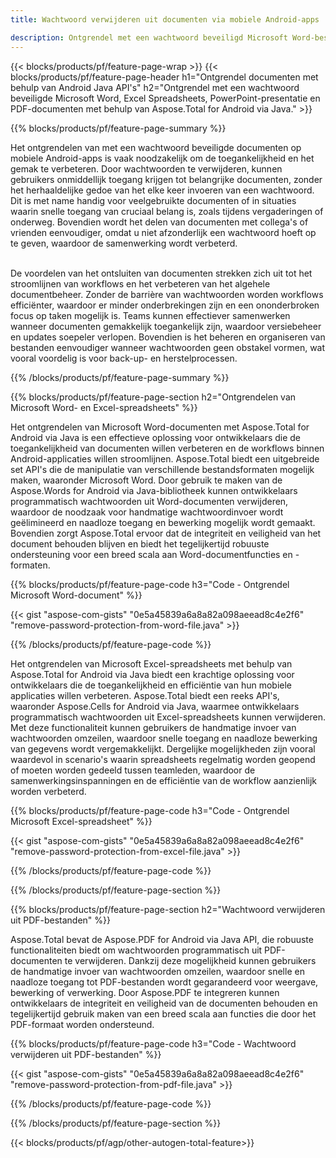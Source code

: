 ```yaml
---
title: Wachtwoord verwijderen uit documenten via mobiele Android-apps

description: Ontgrendel met een wachtwoord beveiligd Microsoft Word-bestand Excel-spreadsheet PowerPoint-presentatie en PDF-bestanden via mobiele Android-applicatie.
---
```


{{< blocks/products/pf/feature-page-wrap >}}
{{< blocks/products/pf/feature-page-header h1="Ontgrendel documenten met behulp van Android Java API's" h2="Ontgrendel met een wachtwoord beveiligde Microsoft Word, Excel Spreadsheets, PowerPoint-presentatie en PDF-documenten met behulp van Aspose.Total for Android via Java." >}}

{{% blocks/products/pf/feature-page-summary %}}

Het ontgrendelen van met een wachtwoord beveiligde documenten op mobiele Android-apps is vaak noodzakelijk om de toegankelijkheid en het gemak te verbeteren. Door wachtwoorden te verwijderen, kunnen gebruikers onmiddellijk toegang krijgen tot belangrijke documenten, zonder het herhaaldelijke gedoe van het elke keer invoeren van een wachtwoord. Dit is met name handig voor veelgebruikte documenten of in situaties waarin snelle toegang van cruciaal belang is, zoals tijdens vergaderingen of onderweg. Bovendien wordt het delen van documenten met collega's of vrienden eenvoudiger, omdat u niet afzonderlijk een wachtwoord hoeft op te geven, waardoor de samenwerking wordt verbeterd. <br /><br />

De voordelen van het ontsluiten van documenten strekken zich uit tot het stroomlijnen van workflows en het verbeteren van het algehele documentbeheer. Zonder de barrière van wachtwoorden worden workflows efficiënter, waardoor er minder onderbrekingen zijn en een ononderbroken focus op taken mogelijk is. Teams kunnen effectiever samenwerken wanneer documenten gemakkelijk toegankelijk zijn, waardoor versiebeheer en updates soepeler verlopen. Bovendien is het beheren en organiseren van bestanden eenvoudiger wanneer wachtwoorden geen obstakel vormen, wat vooral voordelig is voor back-up- en herstelprocessen. 

{{% /blocks/products/pf/feature-page-summary  %}}

{{% blocks/products/pf/feature-page-section  h2="Ontgrendelen van Microsoft Word- en Excel-spreadsheets" %}}

Het ontgrendelen van Microsoft Word-documenten met Aspose.Total for Android via Java is een effectieve oplossing voor ontwikkelaars die de toegankelijkheid van documenten willen verbeteren en de workflows binnen Android-applicaties willen stroomlijnen. Aspose.Total biedt een uitgebreide set API's die de manipulatie van verschillende bestandsformaten mogelijk maken, waaronder Microsoft Word. Door gebruik te maken van de Aspose.Words for Android via Java-bibliotheek kunnen ontwikkelaars programmatisch wachtwoorden uit Word-documenten verwijderen, waardoor de noodzaak voor handmatige wachtwoordinvoer wordt geëlimineerd en naadloze toegang en bewerking mogelijk wordt gemaakt. Bovendien zorgt Aspose.Total ervoor dat de integriteit en veiligheid van het document behouden blijven en biedt het tegelijkertijd robuuste ondersteuning voor een breed scala aan Word-documentfuncties en -formaten.

{{% blocks/products/pf/feature-page-code h3="Code - Ontgrendel Microsoft Word-document" %}}

{{< gist "aspose-com-gists" "0e5a45839a6a8a82a098aeead8c4e2f6" "remove-password-protection-from-word-file.java" >}}

{{% /blocks/products/pf/feature-page-code  %}}

Het ontgrendelen van Microsoft Excel-spreadsheets met behulp van Aspose.Total for Android via Java biedt een krachtige oplossing voor ontwikkelaars die de toegankelijkheid en efficiëntie van hun mobiele applicaties willen verbeteren. Aspose.Total biedt een reeks API's, waaronder Aspose.Cells for Android via Java, waarmee ontwikkelaars programmatisch wachtwoorden uit Excel-spreadsheets kunnen verwijderen. Met deze functionaliteit kunnen gebruikers de handmatige invoer van wachtwoorden omzeilen, waardoor snelle toegang en naadloze bewerking van gegevens wordt vergemakkelijkt. Dergelijke mogelijkheden zijn vooral waardevol in scenario's waarin spreadsheets regelmatig worden geopend of moeten worden gedeeld tussen teamleden, waardoor de samenwerkingsinspanningen en de efficiëntie van de workflow aanzienlijk worden verbeterd. 

{{% blocks/products/pf/feature-page-code h3="Code - Ontgrendel Microsoft Excel-spreadsheet" %}}

{{< gist "aspose-com-gists" "0e5a45839a6a8a82a098aeead8c4e2f6" "remove-password-protection-from-excel-file.java" >}}

{{% /blocks/products/pf/feature-page-code  %}}

{{% /blocks/products/pf/feature-page-section %}}

{{% blocks/products/pf/feature-page-section  h2="Wachtwoord verwijderen uit PDF-bestanden" %}}

Aspose.Total bevat de Aspose.PDF for Android via Java API, die robuuste functionaliteiten biedt om wachtwoorden programmatisch uit PDF-documenten te verwijderen. Dankzij deze mogelijkheid kunnen gebruikers de handmatige invoer van wachtwoorden omzeilen, waardoor snelle en naadloze toegang tot PDF-bestanden wordt gegarandeerd voor weergave, bewerking of verwerking. Door Aspose.PDF te integreren kunnen ontwikkelaars de integriteit en veiligheid van de documenten behouden en tegelijkertijd gebruik maken van een breed scala aan functies die door het PDF-formaat worden ondersteund. 

{{% blocks/products/pf/feature-page-code h3="Code - Wachtwoord verwijderen uit PDF-bestanden" %}}

{{< gist "aspose-com-gists" "0e5a45839a6a8a82a098aeead8c4e2f6" "remove-password-protection-from-pdf-file.java" >}}

{{% /blocks/products/pf/feature-page-code  %}}

{{% /blocks/products/pf/feature-page-section %}}

{{< blocks/products/pf/agp/other-autogen-total-feature>}}